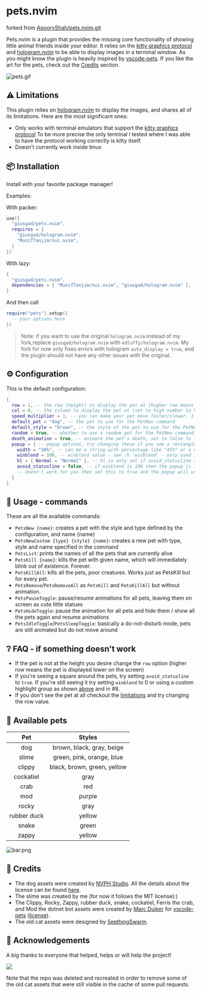 # pets.nvim

forked from [ApoorvShah/pets.nvim.git](https://github.com/ApoorvShah/pets.nvim.git)

Pets.nvim is a plugin that provides the missing core functionality of showing little animal friends inside your editor.
It relies on the [kitty graphics protocol](https://sw.kovidgoyal.net/kitty/graphics-protocol/) and [hologram.nvim](https://github.com/edluffy/hologram.nvim) to be able to display images in a terminal window.
As you might know the plugin is heavily inspired by [vscode-pets](https://github.com/tonybaloney/vscode-pets/tree/master/media).
If you like the art for the pets, check out the [Credits](#-Credits) section.

<!-- panvimdoc-ignore-start -->

![pets.gif](./pets.gif)

<!-- panvimdoc-ignore-end -->

## ⚠️ Limitations

This plugin relies on [hologram.nvim](https://github.com/edluffy/hologram.nvim) to display the images,
and shares all of its limitations. Here are the most significant ones:

- Only works with terminal emulators that support the [kitty graphics protocol](https://sw.kovidgoyal.net/kitty/graphics-protocol/)
  To be more precise the only terminal I tested where I was able to have the protocol working correctly is kitty itself.
- Doesn't currently work inside tmux

## 📦 Installation

Install with your favorite package manager!

Examples:

With packer:

```lua
use({
  "giusgad/pets.nvim",
  requires = {
    "giusgad/hologram.nvim",
    "MunifTanjim/nui.nvim",
  }
})
```

With lazy:

```lua
{
  "giusgad/pets.nvim",
  dependencies = { "MunifTanjim/nui.nvim", "giusgad/hologram.nvim" },
}
```

And then call

```lua
require("pets").setup({
  -- your options here
})
```

> Note: if you want to use the original `hologram.nvim` instead of my fork,replace `giusgad/hologram.nvim` with `edluffy/hologram.nvim`.
> My fork for now only fixes errors with hologram `auto_display = true`, and the plugin should not have any other issues with the original.

## ⚙️ Configuration

This is the default configuration:

```lua
{
  row = 1, -- the row (height) to display the pet at (higher row means the pet is lower on the screen), must be 1<=row<=10
  col = 0, -- the column to display the pet at (set to high number to have it stay still on the right side)
  speed_multiplier = 1, -- you can make your pet move faster/slower. If slower the animation will have lower fps.
  default_pet = "dog", -- the pet to use for the PetNew command
  default_style = "brown", -- the style of the pet to use for the PetNew command
  random = true, -- whether to use a random pet for the PetNew command, overrides default_pet and default_style
  death_animation = true, -- animate the pet's death, set to false to feel less guilt -- currently no animations are available
  popup = { -- popup options, try changing these if you see a rectangle around the pets
    width = "30%", -- can be a string with percentage like "45%" or a number of columns like 45
    winblend = 100, -- winblend value - see :h 'winblend' - only used if avoid_statusline is false
    hl = { Normal = "Normal" }, -- hl is only set if avoid_statusline is true, you can put any hl group instead of "Normal"
    avoid_statusline = false, -- if winblend is 100 then the popup is invisible and covers the statusline, if that
    -- doesn't work for you then set this to true and the popup will use hl and will be spawned above the statusline (hopefully)
  }
}
```

## 📑 Usage - commands

These are all the available commands:

- `PetsNew {name}`: creates a pet with the style and type defined by the configuration, and name {name}
- `PetsNewCustom {type} {style} {name}`: creates a new pet with type, style and name specified in the command
- `PetsList`: prints the names of all the pets that are currently alive
- `PetsKill {name}`: kills the pet with given name, which will immediately blink out of existence. Forever.
- `PetsKillAll`: kills all the pets, poor creatures. Works just as PetsKill but for every pet.
- `PetsRemove`/`PetsRemoveAll` as `PetsKill` and `PetsKillAll` but without animation.
- `PetsPauseToggle`: pause/resume animations for all pets, leaving them on screen as cute little statues
- `PetsHideToggle`: pause the animation for all pets and hide them / show all the pets again and resume animations
- `PetsIdleToggle`/`PetsSleepToggle`: basically a do-not-disturb mode, pets are still animated but do not move around

## ❔ FAQ - if something doesn't work

- If the pet is not at the height you desire change the `row` option (higher row means the pet is displayed lower on the screen)
- If you're seeing a square around the pets, try setting `avoid_statusline` to `true`. If you're still seeing it
  try setting `winblend` to 0 or using a custom highlight group as shown [above](#-Configuration) and in #8.
- If you don't see the pet at all checkout the [limitations](#-Limitations) and try changing the row value.

## 🐾 Available pets

|     Pet     |           Styles            |
| :---------: | :-------------------------: |
|     dog     |  brown, black, gray, beige  |
|    slime    |  green, pink, orange, blue  |
|   clippy    | black, brown, green, yellow |
|  cockatiel  |            gray             |
|    crab     |             red             |
|     mod     |           purple            |
|    rocky    |            gray             |
| rubber duck |           yellow            |
|    snake    |            green            |
|    zappy    |           yellow            |

<!-- panvimdoc-ignore-start -->

![bar.png](./bar.png)

<!-- panvimdoc-ignore-end -->

## 👏 Credits

- The dog assets were created by [NVPH Studio](https://nvph-studio.itch.io/dog-animation-4-different-dogs). All the details about the license
  can be found [here](https://creativecommons.org/licenses/by-nd/4.0/#).
- The slime was created by me (for now it follows the MIT license):)
- The Clippy, Rocky, Zappy, rubber duck, snake, cockatiel, Ferris the crab, and Mod the dotnet bot assets were created by [Marc Duiker](https://twitter.com/marcduiker) for [vscode-pets](https://github.com/tonybaloney/vscode-pets) ([license](https://github.com/tonybaloney/vscode-pets/blob/master/LICENSE)).
- The old cat assets were designed by [SeethingSwarm](https://seethingswarm.itch.io/catset).

<!-- panvimdoc-ignore-start -->

## 🙏 Acknowledgements

A big thanks to everyone that helped, helps or will help the project!

<a href="https://github.com/giusgad/pets.nvim/graphs/contributors">
  <img src="https://contrib.rocks/image?repo=giusgad/pets.nvim"/>
</a>

Note that the repo was deleted and recreated in order to remove some of the old cat assets
that were still visible in the cache of some pull requests.

<!-- panvimdoc-ignore-end -->
